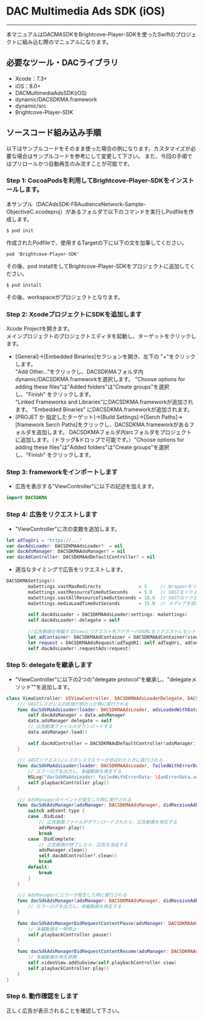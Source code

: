 # DAC Multimedia Ads SDK (iOS)
- - -
本マニュアルはDACMASDKをBrightcove-Player-SDKを使ったSwiftのプロジェクトに組み込む際のマニュアルになります。

## 必要なツール・DACライブラリ
* Xcode：7.3+
* iOS：8.0+
* DACMultimediaAdsSDK(iOS)
 * dynamic/DACSDKMA.framework
 * dynamic/src 
* Brightcove-Player-SDK

## ソースコード組み込み手順
以下はサンプルコードをそのまま使った場合の例になります。カスタマイズが必要な場合はサンプルコードを参考にして変更して下さい。
また、今回の手順ではプリロールかつ自動再生のみ流すことが可能です。

### Step 1: CocoaPodsを利用してBrightcove-Player-SDKをインストールします。
本サンプル（DACAdsSDK-FBAudienceNetwork-Sample-ObjectiveC.xcodeproj）があるフォルダで以下のコマンドを実行しPodfileを作成します。

```
$ pod init
```

作成されたPodfileで、使用するTargetの下に以下の文を加筆してください。

```Podfile
pod 'Brightcove-Player-SDK'
```

その後、pod installをしてBrightcove-Player-SDKをプロジェクトに追加してください。

```
$ pod install
```

その後、workspaceがプロジェクトとなります。

### Step 2: XcodeプロジェクトにSDKを追加します
Xcode Projectを開きます。  
メインプロジェクトのプロジェクトエディタを起動し、ターゲットをクリックします。
- [General]->[Embedded Binaries]セクションを開き、左下の "+"をクリックします。  
"Add Other..."をクリックし、DACSDKMAフォルダ内dynamic/DACSDKMA.frameworkを選択します。
"Choose options for adding these files"は"Added folders"は"Create groups"を選択し、"Finish" をクリックします。  
"Linked Frameworks and Libraries"にDACSDKMA.frameworkが追加されます。
"Embedded Binaries" にDACSDKMA.frameworkが追加されます。
- [PROJET か 指定したターゲット]->[Build Settings]->[Serch Paths]->[framework Serch Paths]をクリックし、DACSDKMA.frameworkがあるフォルダを追加します。
DACSDKMAフォルダ内srcフォルダをプロジェクトに追加します。（ドラッグ&ドロップで可能です。）"Choose options for adding these files"は"Added folders"は"Create groups"を選択し、"Finish" をクリックします。  

### Step 3: frameworkをインポートします
- 広告を表示する"ViewController"に以下の記述を加えます。

```ViewController.swift
import DACSDKMA
```

### Step 4: 広告をリクエストします

- "ViewController"に次の変数を追加します。

```ViewController.swift
let adTagUri = "https://..."
var dacAdsLoader: DACSDKMAAdsLoader?  = nil
var dacAdsManager: DACSDKMAAdsManager? = nil
var dacAdController: DACSDKMAAdDefaultController? = nil
```

- 適当なタイミングで広告をリクエストします。

```ViewController.swift
DACSDKMASettings()
        maSettings.vastMaxRedirects              = 5     // Wrapperをリクエストする最大回数。
        maSettings.vastResourceTimeOutSeconds    = 5.0   // VASTをリクエストした際のタイムアウト値
        maSettings.vastAllResourceTimeOutSeconds = 10.0  // VASTのリクエストを開始してから、すべてのVASTのロードが完了するまでのタイムアウト値
        maSettings.mediaLoadTimeOutSeconds       = 15.0  // メディアを読み込む際のタイムアウト値
        
        self.dacAdsLoader = DACSDKMAAdsLoader(settings: maSettings)
        self.dacAdsLoader!.delegate = self
        
        //広告動画を掲載するViewとリクエスト先アドサーバのURLをリクエストにセットする
        let adContainer: DACSDKMAAdContainer = DACSDKMAAdContainer(view: self.videoView!)
        let request = DACSDKMAAdsRequest(adTagURI: self.adTagUri, adContainer: adContainer)
        self.dacAdsLoader!.requestAds(request)
```

### Step 5: delegateを継承します
- "ViewController"に以下の2つの"delegate protocol"を継承し、"delegateメソッド""を追加します。

```ViewController.swift
class ViewController: UIViewController, DACSDKMAAdsLoaderDelegate, DACSDKMAAdsManagerDelegate {
    /// VASTレスポンスの処理が終わった時に実行される
    func dacSdkMaAdsLoader(loader: DACSDKMAAdsLoader, adsLoadedWithData data: DACSDKMAAdsLoadedData) {
        self.dacAdsManager = data.adsManager
        data.adsManager.delegate = self
        // 広告動画ファイルのダウンロードする
        data.adsManager.load()
        
        self.dacAdController = DACSDKMAAdDefaultController(adsManager: self.dacAdsManager!)
    }
    
    /// VASTリクエスト/レスポンスでエラーが呼ばれたときに実行される
    func dacSdkMaAdsLoader(loader: DACSDKMAAdsLoader, failedWithErrorData adErrorData: DACSDKMAAdLoadingErrorData) {
        // エラーログを出力し、本編動画を再生する
        NSLog("dacSdkMaAdsLoader: failedWithErrorData: \(adErrorData.adError.message)")
        self.playbackController.play()
    }
    
    /// AdsManagerのイベントが発生した時に実行される
    func dacSdkAdsManager(adsManager: DACSDKMAAdsManager, didReceiveAdEvent adEvent: DACSDKMAAdEvent) {
        switch adEvent.type {
        case .DidLoad:
            // 広告動画ファイルがダウンロードされたら、広告動画を再生する
            adsManager.play()
            break
        case .DidComplete:
            // 広告動画が終了したら、広告を消去する
            adsManager.clean()
            self.dacAdController?.clean()
            break
        default:
            break
        }
    }
    
    /// AdsManagerにエラーが発生した時に実行される
    func dacSdkAdsManager(adsManager: DACSDKMAAdsManager, didReceiveAdError adError: DACSDKMAAdError) {
        // エラーログを出力し、本編動画を再生する
    }
    
    func dacSdkAdsManagerDidRequestContentPause(adsManager: DACSDKMAAdsManager) {
        // 本編動画を一時停止
        self.playbackController.pause()
    }
    
    func dacSdkAdsManagerDidRequestContentResume(adsManager: DACSDKMAAdsManager) {
        // 本編動画を再生再開
        self.videoView.addSubview(self.playbackController.view)
        self.playbackController.play()
    }
}
```

### Step 6. 動作確認をします
正しく広告が表示されることを確認して下さい。